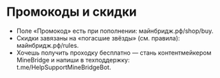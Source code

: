 # Промокоды и скидки
- Поле «Промокод» есть при пополнении: майнбридж.рф/shop/buy.
- Скидки завязаны на «погасшие звёзды» (см. правила): майнбридж.рф/rules.
- Хочешь получить проходку бесплатно — стань контентмейкером MineBridge и напиши в техподдержку: t.me/HelpSupportMineBridgeBot.